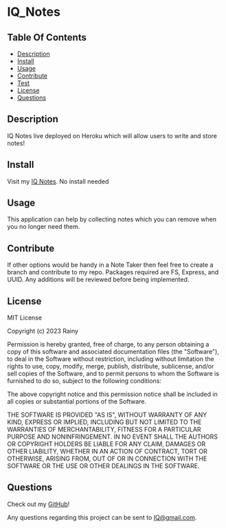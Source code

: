 # IQ_Notes
## Table Of Contents
<!-- click each bullet to move to the associated section -->
* [Description](#description)
* [Install](#install)
* [Usage](#usage)
* [Contribute](#contribute)
* [Test](#test)
* [License](#license)
* [Questions](#questions)
## Description

IQ Notes live deployed on Heroku which will allow users to write and store notes!

## Install

Visit my [IQ Notes](heroku). No install needed

## Usage

This application can help by collecting notes which you can remove when you no longer need them. 

## Contribute

If other options would be handy in a Note Taker then feel free to create a branch and contribute to my repo. Packages required are FS, Express, and UUID. Any additions will be reviewed before being implemented.


## License

MIT License

Copyright (c) 2023 Rainy

Permission is hereby granted, free of charge, to any person obtaining a copy
of this software and associated documentation files (the "Software"), to deal
in the Software without restriction, including without limitation the rights
to use, copy, modify, merge, publish, distribute, sublicense, and/or sell
copies of the Software, and to permit persons to whom the Software is
furnished to do so, subject to the following conditions:

The above copyright notice and this permission notice shall be included in all
copies or substantial portions of the Software.

THE SOFTWARE IS PROVIDED "AS IS", WITHOUT WARRANTY OF ANY KIND, EXPRESS OR
IMPLIED, INCLUDING BUT NOT LIMITED TO THE WARRANTIES OF MERCHANTABILITY,
FITNESS FOR A PARTICULAR PURPOSE AND NONINFRINGEMENT. IN NO EVENT SHALL THE
AUTHORS OR COPYRIGHT HOLDERS BE LIABLE FOR ANY CLAIM, DAMAGES OR OTHER
LIABILITY, WHETHER IN AN ACTION OF CONTRACT, TORT OR OTHERWISE, ARISING FROM,
OUT OF OR IN CONNECTION WITH THE SOFTWARE OR THE USE OR OTHER DEALINGS IN THE
SOFTWARE.

## Questions

Check out my [GitHub](https://github.com/MzRainy/IQ_Notes)!

Any questions regarding this project can be sent to IQ@gmail.com.
